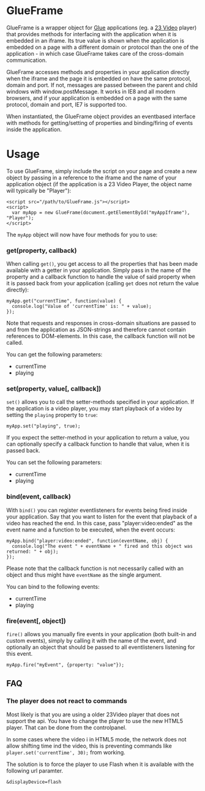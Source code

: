 # GlueFrame

GlueFrame is a wrapper object for <a href="http://github.com/23/glue">Glue</a> applications (eg. a <a href="http://23video.com">23 Video</a> player) that provides methods for interfacing with the application when it is embedded in an iframe. Its true value is shown when the application is embedded on a page with a different domain or protocol than the one of the application - in which case GlueFrame takes care of the cross-domain communication.

GlueFrame accesses methods and properties in your application directly when the iframe and the page it is embedded on have the same protocol, domain and port. If not, messages are passed between the parent and child windows with window.postMessage. It works in IE8 and all modern browsers, and if your application is embedded on a page with the same protocol, domain and port, IE7 is supported too.

When instantiated, the GlueFrame object provides an eventbased interface with methods for getting/setting of properties and binding/firing of events inside the application.

# Usage

To use GlueFrame, simply include the script on your page and create a new object by passing in a reference to the iframe and the name of your application object (if the application is a 23 Video Player, the object name will typically be "Player"):

    <script src="/path/to/GlueFrame.js"></script>
    <script>
      var myApp = new GlueFrame(document.getElementById("myAppIframe"), "Player");
    </script>

The `myApp` object will now have four methods for you to use:

### get(property, callback)

When calling `get()`, you get access to all the properties that has been made available with a getter in your application. Simply pass in the name of the property and a callback function to handle the value of said property when it is passed back from your application (calling `get` does not return the value directly):

	myApp.get("currentTime", function(value) {
	  console.log("Value of 'currentTime' is: " + value);
	});

Note that requests and responses in cross-domain situations are passed to and from the application as JSON-strings and therefore cannot contain references to DOM-elements. In this case, the callback function will not be called.

You can get the following parameters:

 - currentTime
 - playing

### set(property, value[, callback])

`set()` allows you to call the setter-methods specified in your application. If the application is a video player, you may start playback of a video by setting the `playing` property to `true`:

    myApp.set("playing", true);

If you expect the setter-method in your application to return a value, you can optionally specify a callback function to handle that value, when it is passed back.

You can set the following parameters:

 - currentTime
 - playing

### bind(event, callback)

With `bind()` you can register eventlisteners for events being fired inside your application. Say that you want to listen for the event that playback of a video has reached the end. In this case, pass "player:video:ended" as the event name and a function to be executed, when the event occurs:

    myApp.bind("player:video:ended", function(eventName, obj) {
      console.log("The event " + eventName + " fired and this object was returned: " + obj);
    });

Please note that the callback function is not necessarily called with an object and thus might have `eventName` as the single argument.

You can bind to the following events:

 - currentTime
 - playing

### fire(event[, object])

`fire()` allows you manually fire events in your application (both built-in and custom events), simply by calling it with the name of the event, and optionally an object that should be passed to all eventlisteners listening for this event.

	myApp.fire("myEvent", {property: "value"});
	

## FAQ

### The player does not react to commands

Most likely is that you are using a older 23Video player that does not support the api. You have to change the player to use the new HTML5 player. That can be done from the controlpanel.

In some cases where the video i in HTML5 mode, the network does not allow shifting time ind the video, this is preventing commands like `player.set('currentTime', 30);` from working.

The solution is to force the player to use Flash when it is available with the following url paramter.

	&displayDevice=flash
